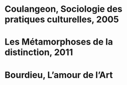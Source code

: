# Coulangeon, Sociologie des pratiques culturelles, 2005



# Les Métamorphoses de la distinction, 2011



# Bourdieu, L’amour de l’Art



